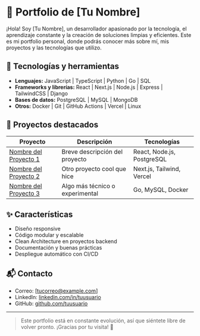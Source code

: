 # 💼 Portfolio de [Tu Nombre]

¡Hola! Soy [Tu Nombre], un desarrollador apasionado por la tecnología, el aprendizaje constante y la creación de soluciones limpias y eficientes. Este es mi portfolio personal, donde podrás conocer más sobre mí, mis proyectos y las tecnologías que utilizo.

## 🚀 Tecnologías y herramientas

- **Lenguajes:** JavaScript | TypeScript | Python | Go | SQL
- **Frameworks y librerías:** React | Next.js | Node.js | Express | TailwindCSS | Django
- **Bases de datos:** PostgreSQL | MySQL | MongoDB
- **Otros:** Docker | Git | GitHub Actions | Vercel | Linux

## 📂 Proyectos destacados

| Proyecto | Descripción | Tecnologías |
|---------|-------------|-------------|
| [Nombre del Proyecto 1](enlace) | Breve descripción del proyecto | React, Node.js, PostgreSQL |
| [Nombre del Proyecto 2](enlace) | Otro proyecto cool que hice | Next.js, Tailwind, Vercel |
| [Nombre del Proyecto 3](enlace) | Algo más técnico o experimental | Go, MySQL, Docker |

## ✨ Características

- Diseño responsive
- Código modular y escalable
- Clean Architecture en proyectos backend
- Documentación y buenas prácticas
- Despliegue automático con CI/CD

## 📬 Contacto

- Correo: [tucorreo@example.com]
- LinkedIn: [linkedin.com/in/tuusuario](https://linkedin.com/in/tuusuario)
- GitHub: [github.com/tuusuario](https://github.com/tuusuario)

---

> Este portfolio está en constante evolución, así que siéntete libre de volver pronto. ¡Gracias por tu visita! 🙌
